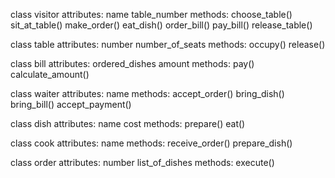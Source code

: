 class visitor
attributes:
	name
	table_number
methods:
	choose_table()
	sit_at_table()
	make_order()
	eat_dish()
	order_bill()
	pay_bill()
	release_table()
		
class table
attributes:
	number
	number_of_seats
methods:
	occupy()
	release()
	
class bill
attributes:
	ordered_dishes
	amount
methods:
	pay()
	calculate_amount()
	
class waiter
attributes:
	name
methods:
	accept_order()
	bring_dish()
	bring_bill()
	accept_payment()
	
class dish
attributes:
	name
	cost
methods:
	prepare()
	eat()

class cook
attributes:
	name
methods:
	receive_order()
	prepare_dish()

class order
attributes:
	number
	list_of_dishes
methods:
	execute()